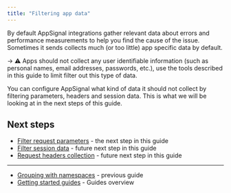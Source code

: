 ```yaml
---
title: "Filtering app data"
---
```


By default AppSignal integrations gather relevant data about errors and performance measurements to help you find the cause of the issue. Sometimes it sends collects much (or too little) app specific data by default.

-> ⚠️ Apps should not collect any user identifiable information (such as personal names, email addresses, passwords, etc.), use the tools described in this guide to limit filter out this type of data.

You can configure AppSignal what kind of data it should not collect by filtering parameters, headers and session data. This is what we will be looking at in the next steps of this guide.

## Next steps

- [Filter request parameters](/guides/filter-data/filter-parameters.html) - the next step in this guide
- [Filter session data](/guides/filter-data/filter-session-data.html) - future next step in this guide
- [Request headers collection](/guides/filter-data/filter-headers.html) - future next step in this guide

---

- [Grouping with namespaces](/guides/namespaces.html) - previous guide
- [Getting started guides](/guides/) - Guides overview
